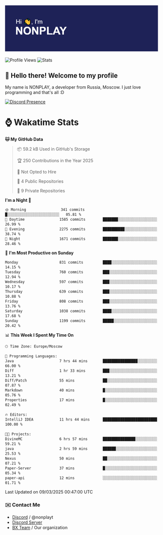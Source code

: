 ![Discord Presence](./header.png)
<br></br>
![Profile Views](https://komarev.com/ghpvc/?username=NONPLAYT&color=blue&style=for-the-badge)
![Stats](https://img.shields.io/badge/0%25-OPTIMIZED-orange?style=for-the-badge)


## :wave: Hello there! Welcome to my profile

My name is NONPLAY, a developer from Russia, Moscow. I just love programming and that's all :D

[![Discord Presence](https://lanyard.cnrad.dev/api/597087584090587177?showDisplayName=true)](https://discord.com/users/597087584090587177) 

# ⌚ Wakatime Stats

<!--START_SECTION:waka-->
**🐱 My GitHub Data** 

> 📦 59.2 kB Used in GitHub's Storage 
 > 
> 🏆 250 Contributions in the Year 2025
 > 
> 🚫 Not Opted to Hire
 > 
> 📜 4 Public Repositories 
 > 
> 🔑 9 Private Repositories 
 > 
**I'm a Night 🦉** 

```text
🌞 Morning                341 commits         █░░░░░░░░░░░░░░░░░░░░░░░░   05.81 % 
🌆 Daytime                1585 commits        ███████░░░░░░░░░░░░░░░░░░   26.99 % 
🌃 Evening                2275 commits        ██████████░░░░░░░░░░░░░░░   38.74 % 
🌙 Night                  1671 commits        ███████░░░░░░░░░░░░░░░░░░   28.46 % 
```
📅 **I'm Most Productive on Sunday** 

```text
Monday                   831 commits         ████░░░░░░░░░░░░░░░░░░░░░   14.15 % 
Tuesday                  760 commits         ███░░░░░░░░░░░░░░░░░░░░░░   12.94 % 
Wednesday                597 commits         ███░░░░░░░░░░░░░░░░░░░░░░   10.17 % 
Thursday                 639 commits         ███░░░░░░░░░░░░░░░░░░░░░░   10.88 % 
Friday                   808 commits         ███░░░░░░░░░░░░░░░░░░░░░░   13.76 % 
Saturday                 1038 commits        ████░░░░░░░░░░░░░░░░░░░░░   17.68 % 
Sunday                   1199 commits        █████░░░░░░░░░░░░░░░░░░░░   20.42 % 
```


📊 **This Week I Spent My Time On** 

```text
🕑︎ Time Zone: Europe/Moscow

💬 Programming Languages: 
Java                     7 hrs 44 mins       ████████████████░░░░░░░░░   66.00 % 
Diff                     1 hr 33 mins        ███░░░░░░░░░░░░░░░░░░░░░░   13.21 % 
Diff/Patch               55 mins             ██░░░░░░░░░░░░░░░░░░░░░░░   07.87 % 
Markdown                 40 mins             █░░░░░░░░░░░░░░░░░░░░░░░░   05.76 % 
Properties               17 mins             █░░░░░░░░░░░░░░░░░░░░░░░░   02.49 % 

🔥 Editors: 
IntelliJ IDEA            11 hrs 44 mins      █████████████████████████   100.00 % 

🐱‍💻 Projects: 
DivineMC                 6 hrs 57 mins       ███████████████░░░░░░░░░░   59.21 % 
java                     2 hrs 59 mins       ██████░░░░░░░░░░░░░░░░░░░   25.53 % 
Nexus                    50 mins             ██░░░░░░░░░░░░░░░░░░░░░░░   07.21 % 
Paper-Server             37 mins             █░░░░░░░░░░░░░░░░░░░░░░░░   05.34 % 
paper-api                12 mins             ░░░░░░░░░░░░░░░░░░░░░░░░░   01.71 % 
```


 Last Updated on 09/03/2025 00:47:00 UTC
<!--END_SECTION:waka-->

### ✉️ Contact Me

- [Discord](https://discord.com/users/597087584090587177) / @nonplayt
- [Discord Server](https://discord.gg/p7cxhw7E2M)
- [BX Team](https://github.com/BX-Team) / Our organization
